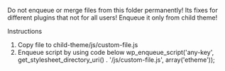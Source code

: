 Do not enqueue or merge files from this folder permanently!
Its fixes for different plugins that not for all users!
Enqueue it only from child theme!

Instructions
1) Copy file to child-theme/js/custom-file.js
2) Enqueue script by using code below
   wp_enqueue_script('any-key', get_stylesheet_directory_uri() . '/js/custom-file.js', array('etheme'));